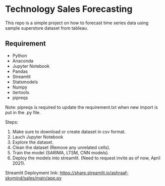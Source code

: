# Technology Sales Forecasting

This repo is a simple project on how to forecast time series data using sample superstore dataset from tableau. 



## Requirement

- Python
- Anaconda
- Jupyter Notebook
- Pandas
- Streamlit
- Statsmodels
- Numpy
- itertools
- pipreqs



Note: pipreqs is required to update the requirement.txt when new import is put in the .py file.

Steps:

1. Make sure to download or create dataset in csv format.
2. Lauch Jupyter Notebook
3. Explore the dataset.
4. Clean the dataset (Remove any unrelated cells).
5. Train the model (SARIMA, LTSM, CNN models).
6. Deploy the models into streamlit. (Need to request invite as of now, April 2021).



Streamlit Deployment link: https://share.streamlit.io/ashraaf-skymind/sales/main/app.py

